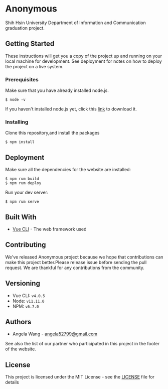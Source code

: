 # Anonymous

Shih Hsin University Department of Information and Communication graduation project.

## Getting Started

These instructions will get you a copy of the project up and running on your local machine for development. 
See deployment for notes on how to deploy the project on a live system.

### Prerequisites

Make sure that you have already installed node.js.

```
$ node -v
```
If you haven't installed node.js yet, click this [link](https://nodejs.org/en/) to download it.

### Installing

Clone this repository,and install the packages

```
$ npm install
```

## Deployment

Make sure all the dependencies for the website are installed:

```
$ npm rum build
$ npm rum deploy
```

Run your dev server:

```
$ npm rum serve
```

## Built With

* [Vue CLI](https://cli.vuejs.org/) - The web framework used

## Contributing

We've released Anonymous project because we hope that contributions can make this project better.Please release issue before sending the pull request. We are thankful for any contributions from the community.

## Versioning

- Vue CLI: `v4.0.5`
- Node: `v11.11.0`
- NPM: `v6.7.0`

## Authors

* Angela Wang - angela52799@gmail.com

See also the list of our partner who participated in this project in the footer of the website.

## License

This project is licensed under the MIT License - see the [LICENSE](LICENSE) file for details
